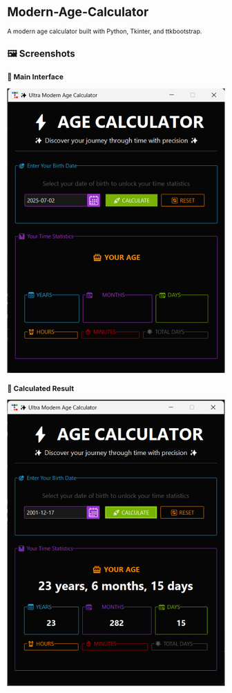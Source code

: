 # Modern-Age-Calculator

A modern age calculator built with Python, Tkinter, and ttkbootstrap.

## 🖼️ Screenshots

### 🔹 Main Interface
![Main Interface](assets/main_UI.png)

### 🔹 Calculated Result
![Calculated Result](assets/calculated_result.png)
